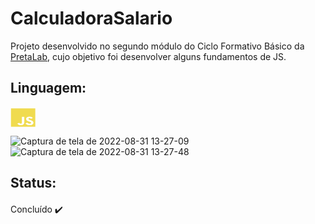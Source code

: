 # CalculadoraSalario

Projeto desenvolvido no segundo módulo do Ciclo Formativo Básico da [PretaLab](https://www.pretalab.com/ ), cujo objetivo foi desenvolver alguns fundamentos de JS.

## Linguagem:

#### 
  <img align="center" alt="Rafa-Js" height="30" width="40" src="https://raw.githubusercontent.com/devicons/devicon/master/icons/javascript/javascript-plain.svg">
  
  
  ![Captura de tela de 2022-08-31 13-27-09](https://user-images.githubusercontent.com/105956403/187730332-ea75ecd8-3a9b-4d13-819f-3e12cedd0570.png)
  ![Captura de tela de 2022-08-31 13-27-48](https://user-images.githubusercontent.com/105956403/187730433-a25ea19b-284d-4ddb-a9f4-2c728831f0cc.png)


## Status:

####

Concluído ✔️
